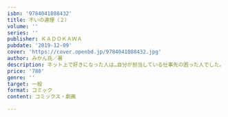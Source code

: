 ```yaml
---
isbn: '9784041088432'
title: 不いの連理（２）
volume: ''
series: ''
publisher: ＫＡＤＯＫＡＷＡ
pubdate: '2019-12-09'
cover: 'https://cover.openbd.jp/9784041088432.jpg'
author: みかん氏／著
description: ネット上で好きになった人は…自分が担当している仕事先の困った人でした。
price: '780'
genre: ''
target: 一般
format: コミック
content: コミックス・劇画

---
```

